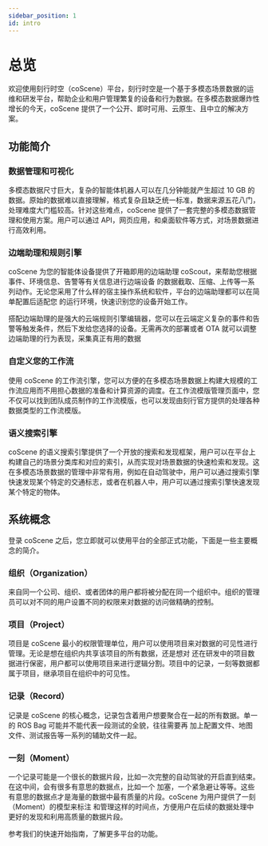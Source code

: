 ```yaml
---
sidebar_position: 1
id: intro
---
```


# 总览

欢迎使用刻行时空（coScene）平台，刻行时空是一个基于多模态场景数据的运维和研发平台，帮助企业和用户管理繁复的设备和行为数据。在多模态数据爆炸性增长的今天，coScene 提供了一个公开、即时可用、云原生、且中立的解决方案。

## 功能简介

### 数据管理和可视化

多模态数据尺寸巨大，复杂的智能体机器人可以在几分钟能就产生超过 10 GB 的数据。原始的数据难以直接理解，格式复杂且缺乏统一标准，数据来源五花八门，处理难度大门槛较高。针对这些难点，coScene 提供了一套完整的多模态数据管理和使用方案。用户可以通过 API，网页应用，和桌面软件等方式，对场景数据进行高效利用。

### 边端助理和规则引擎

coScene 为您的智能体设备提供了开箱即用的边端助理 coScout，来帮助您根据事件、环境信息、告警等有关信息进行边端设备
的数据截取、压缩、上传等一系列动作。无论您采用了什么样的宿主操作系统和软件，平台的边端助理都可以在简单配置后适配您
的运行环境，快速识别您的设备开始工作。

搭配边端助理的是强大的云端规则引擎编辑器，您可以在云端定义复杂的事件和告警等触发条件，然后下发给您选择的设备。无需再次的部署或者 OTA 就可以调整边端助理的行为表现，采集真正有用的数据

### 自定义您的工作流

使用 coScene 的工作流引擎，您可以方便的在多模态场景数据上构建大规模的工作流应用而不用担心数据的准备和计算资源的调度。在工作流模版管理页面中，您不仅可以找到团队成员制作的工作流模版，也可以发现由刻行官方提供的处理各种数据类型的工作流模版。

### 语义搜索引擎

coScene 的语义搜索引擎提供了一个开放的搜索和发现框架，用户可以在平台上构建自己的场景分类库和对应的索引，从而实现对场景数据的快速检索和发现。这在多模态场景数据的管理中非常有用，例如在自动驾驶中，用户可以通过搜索引擎快速发现某个特定的交通标志，或者在机器人中，用户可以通过搜索引擎快速发现某个特定的物体。

## 系统概念

登录 coScene 之后，您立即就可以使用平台的全部正式功能，下面是一些主要概念的简介。

### 组织（Organization）

来自同一个公司、组织、或者团体的用户都将被分配在同一个组织中。组织的管理员可以对不同的用户设置不同的权限来对数据的访问做精确的控制。

### 项目（Project）

项目是 coScene 最小的权限管理单位，用户可以使用项目来对数据的可见性进行管理。无论是想在组织内共享该项目的所有数据，还是想对
还在研发中的项目数据进行保密，用户都可以使用项目来进行逻辑分割。项目中的记录，一刻等数据都属于项目，继承项目在组织中的可见性。

### 记录（Record）

记录是 coScene 的核心概念，记录包含着用户想要聚合在一起的所有数据。单一的 ROS Bag 可能并不能代表一段测试的全貌，往往需要再
加上配置文件、地图文件、测试报告等一系列的辅助文件一起。

### 一刻（Moment）

一个记录可能是一个很长的数据片段，比如一次完整的自动驾驶的开启直到结束。在这中间，会有很多有意思的数据点，比如一个
加塞，一个紧急避让等等。这些有意思的数据点才是海量的数据中最有质量的片段。coScene 为用户提供了一刻（Moment）的模型来标注
和管理这样的时间点，方便用户在后续的数据处理中更好的发现和利用高质量的数据片段。

参考我们的快速开始指南，了解更多平台的功能。
